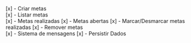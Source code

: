 [x] - Criar metas   
[x] - Listar metas  
[x] - Metas realizadas
[x] - Metas abertas 
[x] - Marcar/Desmarcar metas realizadas 
[x] - Remover metas  
[x] - Sistema de mensagens 
[x] - Persistir Dados  